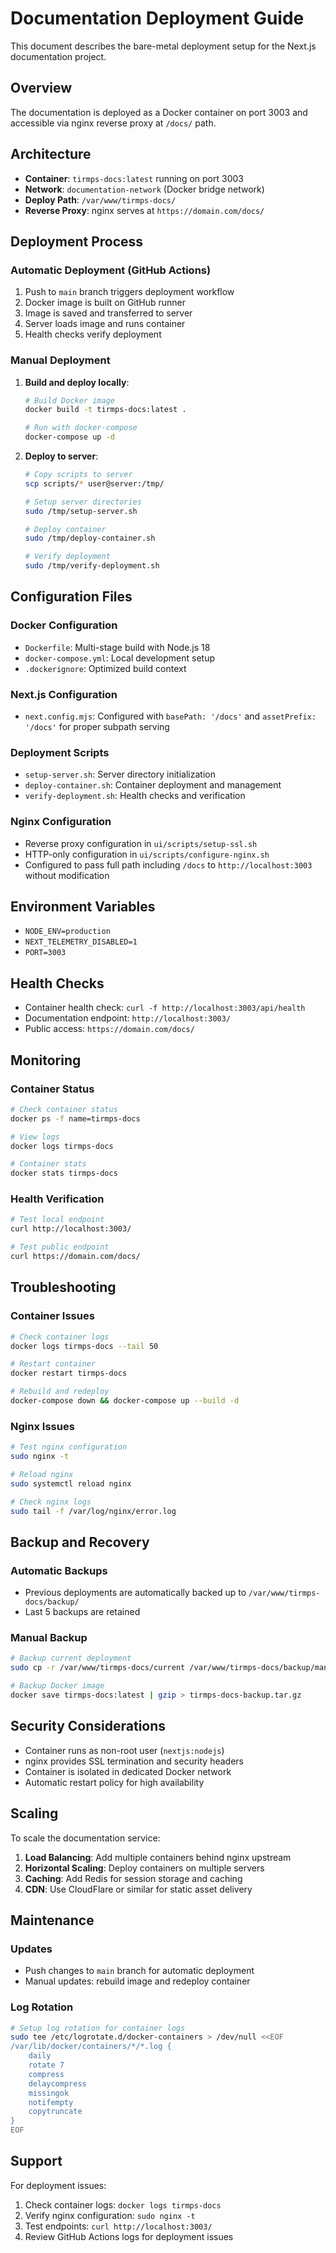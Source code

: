 # Documentation Deployment Guide

This document describes the bare-metal deployment setup for the Next.js documentation project.

## Overview

The documentation is deployed as a Docker container on port 3003 and accessible via nginx reverse proxy at `/docs/` path.

## Architecture

- **Container**: `tirmps-docs:latest` running on port 3003
- **Network**: `documentation-network` (Docker bridge network)
- **Deploy Path**: `/var/www/tirmps-docs/`
- **Reverse Proxy**: nginx serves at `https://domain.com/docs/`

## Deployment Process

### Automatic Deployment (GitHub Actions)

1. Push to `main` branch triggers deployment workflow
2. Docker image is built on GitHub runner
3. Image is saved and transferred to server
4. Server loads image and runs container
5. Health checks verify deployment

### Manual Deployment

1. **Build and deploy locally**:
   ```bash
   # Build Docker image
   docker build -t tirmps-docs:latest .
   
   # Run with docker-compose
   docker-compose up -d
   ```

2. **Deploy to server**:
   ```bash
   # Copy scripts to server
   scp scripts/* user@server:/tmp/
   
   # Setup server directories
   sudo /tmp/setup-server.sh
   
   # Deploy container
   sudo /tmp/deploy-container.sh
   
   # Verify deployment
   sudo /tmp/verify-deployment.sh
   ```

## Configuration Files

### Docker Configuration
- `Dockerfile`: Multi-stage build with Node.js 18
- `docker-compose.yml`: Local development setup
- `.dockerignore`: Optimized build context

### Next.js Configuration
- `next.config.mjs`: Configured with `basePath: '/docs'` and `assetPrefix: '/docs'` for proper subpath serving

### Deployment Scripts
- `setup-server.sh`: Server directory initialization
- `deploy-container.sh`: Container deployment and management
- `verify-deployment.sh`: Health checks and verification

### Nginx Configuration
- Reverse proxy configuration in `ui/scripts/setup-ssl.sh`
- HTTP-only configuration in `ui/scripts/configure-nginx.sh`
- Configured to pass full path including `/docs` to `http://localhost:3003` without modification

## Environment Variables

- `NODE_ENV=production`
- `NEXT_TELEMETRY_DISABLED=1`
- `PORT=3003`

## Health Checks

- Container health check: `curl -f http://localhost:3003/api/health`
- Documentation endpoint: `http://localhost:3003/`
- Public access: `https://domain.com/docs/`

## Monitoring

### Container Status
```bash
# Check container status
docker ps -f name=tirmps-docs

# View logs
docker logs tirmps-docs

# Container stats
docker stats tirmps-docs
```

### Health Verification
```bash
# Test local endpoint
curl http://localhost:3003/

# Test public endpoint
curl https://domain.com/docs/
```

## Troubleshooting

### Container Issues
```bash
# Check container logs
docker logs tirmps-docs --tail 50

# Restart container
docker restart tirmps-docs

# Rebuild and redeploy
docker-compose down && docker-compose up --build -d
```

### Nginx Issues
```bash
# Test nginx configuration
sudo nginx -t

# Reload nginx
sudo systemctl reload nginx

# Check nginx logs
sudo tail -f /var/log/nginx/error.log
```

## Backup and Recovery

### Automatic Backups
- Previous deployments are automatically backed up to `/var/www/tirmps-docs/backup/`
- Last 5 backups are retained

### Manual Backup
```bash
# Backup current deployment
sudo cp -r /var/www/tirmps-docs/current /var/www/tirmps-docs/backup/manual-$(date +%Y%m%d_%H%M%S)

# Backup Docker image
docker save tirmps-docs:latest | gzip > tirmps-docs-backup.tar.gz
```

## Security Considerations

- Container runs as non-root user (`nextjs:nodejs`)
- nginx provides SSL termination and security headers
- Container is isolated in dedicated Docker network
- Automatic restart policy for high availability

## Scaling

To scale the documentation service:

1. **Load Balancing**: Add multiple containers behind nginx upstream
2. **Horizontal Scaling**: Deploy containers on multiple servers
3. **Caching**: Add Redis for session storage and caching
4. **CDN**: Use CloudFlare or similar for static asset delivery

## Maintenance

### Updates
- Push changes to `main` branch for automatic deployment
- Manual updates: rebuild image and redeploy container

### Log Rotation
```bash
# Setup log rotation for container logs
sudo tee /etc/logrotate.d/docker-containers > /dev/null <<EOF
/var/lib/docker/containers/*/*.log {
    daily
    rotate 7
    compress
    delaycompress
    missingok
    notifempty
    copytruncate
}
EOF
```

## Support

For deployment issues:
1. Check container logs: `docker logs tirmps-docs`
2. Verify nginx configuration: `sudo nginx -t`
3. Test endpoints: `curl http://localhost:3003/`
4. Review GitHub Actions logs for deployment issues
